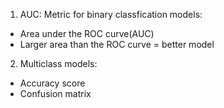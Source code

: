 1. AUC: Metric for binary classfication models:
- Area under the ROC curve(AUC)
- Larger area than the ROC curve = better model
2. Multiclass models:
- Accuracy score
- Confusion matrix
